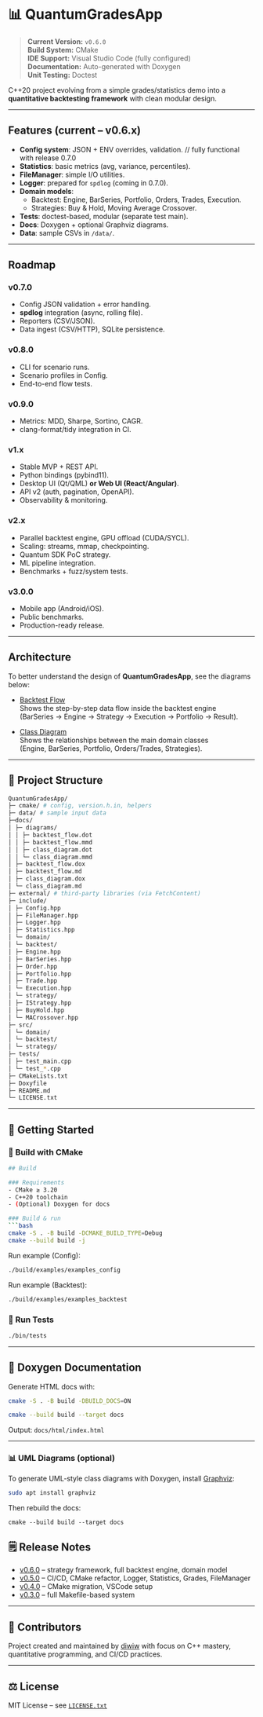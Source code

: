 # 📊 QuantumGradesApp

> **Current Version:** `v0.6.0`  
> **Build System:** CMake  
> **IDE Support:** Visual Studio Code (fully configured)  
> **Documentation:** Auto-generated with Doxygen  
> **Unit Testing:** Doctest 

C++20 project evolving from a simple grades/statistics demo into a **quantitative backtesting framework** with clean modular design.

---


## Features (current – v0.6.x)

- **Config system**: JSON + ENV overrides, validation. // fully functional with release 0.7.0
- **Statistics**: basic metrics (avg, variance, percentiles).
- **FileManager**: simple I/O utilities.
- **Logger**: prepared for `spdlog` (coming in 0.7.0).
- **Domain models**:
  - Backtest: Engine, BarSeries, Portfolio, Orders, Trades, Execution.
  - Strategies: Buy & Hold, Moving Average Crossover.
- **Tests**: doctest-based, modular (separate test main).
- **Docs**: Doxygen + optional Graphviz diagrams.
- **Data**: sample CSVs in `/data/`.

---

## Roadmap


### v0.7.0
- Config JSON validation + error handling.
- **spdlog** integration (async, rolling file).
- Reporters (CSV/JSON).
- Data ingest (CSV/HTTP), SQLite persistence.

### v0.8.0
- CLI for scenario runs.
- Scenario profiles in Config.
- End-to-end flow tests.

### v0.9.0
- Metrics: MDD, Sharpe, Sortino, CAGR.
- clang-format/tidy integration in CI.

### v1.x
- Stable MVP + REST API.
- Python bindings (pybind11).
- Desktop UI (Qt/QML) **or Web UI (React/Angular)**.
- API v2 (auth, pagination, OpenAPI).
- Observability & monitoring.

### v2.x
- Parallel backtest engine, GPU offload (CUDA/SYCL).
- Scaling: streams, mmap, checkpointing.
- Quantum SDK PoC strategy.
- ML pipeline integration.
- Benchmarks + fuzz/system tests.

### v3.0.0
- Mobile app (Android/iOS).
- Public benchmarks.
- Production-ready release.

---

## Architecture

To better understand the design of **QuantumGradesApp**, see the diagrams below:

- [Backtest Flow](docs/pages/backtest_flow.md)  
  Shows the step-by-step data flow inside the backtest engine  
  (BarSeries → Engine → Strategy → Execution → Portfolio → Result).

- [Class Diagram](docs/pages/class_diagram.md)  
  Shows the relationships between the main domain classes  
  (Engine, BarSeries, Portfolio, Orders/Trades, Strategies).

---

## 🧱 Project Structure

```bash
QuantumGradesApp/
├─ cmake/ # config, version.h.in, helpers
├─ data/ # sample input data
├─docs/
│ ├─ diagrams/
│ │ ├─ backtest_flow.dot
│ │ ├─ backtest_flow.mmd
│ │ ├─ class_diagram.dot
│ │ └─ class_diagram.mmd
│ ├─ backtest_flow.dox
│ ├─ backtest_flow.md
│ ├─ class_diagram.dox
│ └─ class_diagram.md
├─ external/ # third-party libraries (via FetchContent)
├─ include/
│ ├─ Config.hpp
│ ├─ FileManager.hpp
│ ├─ Logger.hpp
│ ├─ Statistics.hpp
│ └─ domain/
│ └─ backtest/
│ ├─ Engine.hpp
│ ├─ BarSeries.hpp
│ ├─ Order.hpp
│ ├─ Portfolio.hpp
│ ├─ Trade.hpp
│ └─ Execution.hpp
│ └─ strategy/
│ ├─ IStrategy.hpp
│ ├─ BuyHold.hpp
│ └─ MACrossover.hpp
├─ src/
│ └─ domain/
│ └─ backtest/
│ └─ strategy/
├─ tests/
│ ├─ test_main.cpp
│ └─ test_*.cpp
├─ CMakeLists.txt
├─ Doxyfile
├─ README.md
└─ LICENSE.txt
```

---

## 🚀 Getting Started

### 🔧 Build with CMake

```bash
## Build

### Requirements
- CMake ≥ 3.20
- C++20 toolchain
- (Optional) Doxygen for docs

### Build & run
```bash
cmake -S . -B build -DCMAKE_BUILD_TYPE=Debug
cmake --build build -j
```
Run example (Config):
```bash
./build/examples/examples_config
```
Run example (Backtest):
```bash
./build/examples/examples_backtest
```

### 🧪 Run Tests

```bash
./bin/tests
```
---

## 📝 Doxygen Documentation

Generate HTML docs with:

```bash
cmake -S . -B build -DBUILD_DOCS=ON

cmake --build build --target docs
```

Output: `docs/html/index.html`

---

### 📊 UML Diagrams (optional)

To generate UML-style class diagrams with Doxygen, install [Graphviz](https://graphviz.org):

```bash
sudo apt install graphviz
```
Then rebuild the docs:
```
cmake --build build --target docs
```
## 🗒 Release Notes

- [v0.6.0](changelog/release_notes_v0.6.0.md) – strategy framework, full backtest engine, domain model
- [v0.5.0](changelog/release_notes_v0.5.0.md) – CI/CD, CMake refactor, Logger, Statistics, Grades, FileManager 
- [v0.4.0](changelog/release_notes_v0.4.0.md) – CMake migration, VSCode setup
- [v0.3.0](changelog/release_notes_v0.3.0.md) – full Makefile-based system

---

## 🙌 Contributors

Project created and maintained by [diwiw](https://github.com/diwiw)
with focus on C++ mastery, quantitative programming, and CI/CD practices.

---

## ⚖️ License

MIT License – see [`LICENSE.txt`](LICENSE.txt)